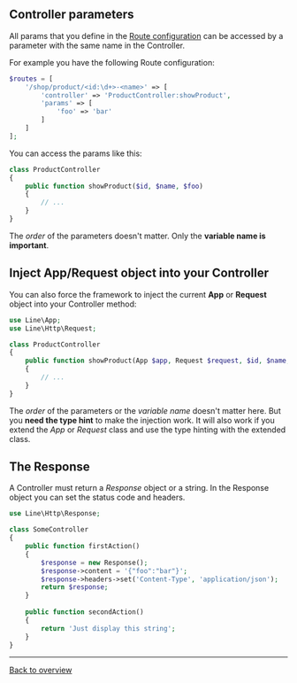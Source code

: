 ## Controller parameters

All params that you define in the [Route configuration](configure-routes.md) can be accessed by
a parameter with the same name in the Controller.

For example you have the following Route configuration:

```php
$routes = [
    '/shop/product/<id:\d+>-<name>' => [
        'controller' => 'ProductController:showProduct',
        'params' => [
            'foo' => 'bar'
        ]
    ]
];
```

You can access the params like this:

```php
class ProductController
{
    public function showProduct($id, $name, $foo)
    {
        // ...
    }
}
```

The _order_ of the parameters doesn't matter. Only the **variable name is important**.


## Inject App/Request object into your Controller

You can also force the framework to inject the current **App** or **Request** object into your Controller method:

```php
use Line\App;
use Line\Http\Request;

class ProductController
{
    public function showProduct(App $app, Request $request, $id, $name, $foo)
    {
        // ...
    }
}
```

The _order_ of the parameters or the _variable name_ doesn't matter here. But you **need the type hint** to
make the injection work. It will also work if you extend the _App_ or _Request_ class and use the type hinting
with the extended class.

## The Response

A Controller must return a _Response_ object or a string. In the Response object you can set the status code
and headers.

```php
use Line\Http\Response;

class SomeController
{
    public function firstAction()
    {
        $response = new Response();
        $response->content = '{"foo":"bar"}';
        $response->headers->set('Content-Type', 'application/json');
        return $response;
    }
    
    public function secondAction()
    {
        return 'Just display this string';
    }
}
```

--------------------

[Back to overview](index.md)